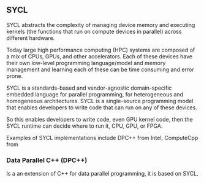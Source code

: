 ##  SYCL
SYCL abstracts the complexity of managing device memory and executing kernels
(the functions that run on compute devices in parallel) across different
hardware.

Today large high performance computing (HPC) systems are composed of a mix of
CPUs, GPUs, and other accelerators. Each of these devices have their own
low-level programming language/model and memory management and learning each of
these can be time consuming and error prone.


SYCL is a standards-based and vendor-agnostic domain-specific embedded language
for parallel programming, for heterogeneous and homogeneous architectures.
SYCL is a single-source programming model that enables developers to write code
that can run on any of these devices.

So this enables developers to write code, even GPU kernel code, then the SYCL
runtime can decide where to run it, CPU, GPU, or FPGA.

Examples of SYCL implementations include DPC++ from Intel, ComputeCpp from

### Data Parallel C++ (DPC++)
Is a an extension of C++ for data parallel programming, it is based on SYCL.
